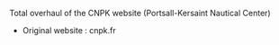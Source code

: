 Total overhaul of the CNPK website (Portsall-Kersaint Nautical Center)
- Original website : cnpk.fr
